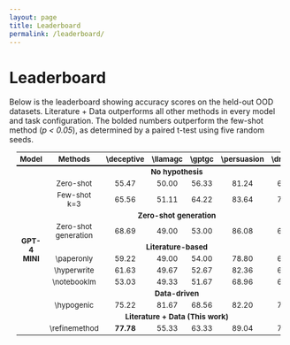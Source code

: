 ```yaml
---
layout: page
title: Leaderboard
permalink: /leaderboard/
---
```


# Leaderboard

Below is the leaderboard showing accuracy scores on the held-out OOD datasets. Literature + Data outperforms all other methods in every model and task configuration. The bolded numbers outperform the few-shot method (*p < 0.05*), as determined by a paired t-test using five random seeds.

<table style="width: 95%; margin: auto; border-collapse: collapse; text-align: center; font-size: 0.95em;">
  <thead>
    <tr style="border-bottom: 2px solid black;">
      <th>Model</th>
      <th>Methods</th>
      <th>\deceptive</th>
      <th>\llamagc</th>
      <th>\gptgc</th>
      <th>\persuasion</th>
      <th>\dreaddit</th>
    </tr>
  </thead>
  <tbody>
    <!-- GPT-4 MINI Section -->
    <tr>
      <td rowspan="13" style="font-weight: bold;">GPT-4 MINI</td>
      <td colspan="6" style="font-weight: bold;">No hypothesis</td>
    </tr>
    <tr>
      <td>Zero-shot</td>
      <td>55.47</td>
      <td>50.00</td>
      <td>56.33</td>
      <td>81.24</td>
      <td>64.60</td>
    </tr>
    <tr>
      <td>Few-shot k=3</td>
      <td>65.56</td>
      <td>51.11</td>
      <td>64.22</td>
      <td>83.64</td>
      <td>75.00</td>
    </tr>
    <tr>
      <td colspan="6" style="font-weight: bold;">Zero-shot generation</td>
    </tr>
    <tr>
      <td>Zero-shot generation</td>
      <td>68.69</td>
      <td>49.00</td>
      <td>53.00</td>
      <td>86.08</td>
      <td>65.00</td>
    </tr>
    <tr>
      <td colspan="6" style="font-weight: bold;">Literature-based</td>
    </tr>
    <tr>
      <td>\paperonly</td>
      <td>59.22</td>
      <td>49.00</td>
      <td>54.00</td>
      <td>78.80</td>
      <td>67.68</td>
    </tr>
    <tr>
      <td>\hyperwrite</td>
      <td>61.63</td>
      <td>49.67</td>
      <td>52.67</td>
      <td>82.36</td>
      <td>68.76</td>
    </tr>
    <tr>
      <td>\notebooklm</td>
      <td>53.03</td>
      <td>49.33</td>
      <td>51.67</td>
      <td>68.96</td>
      <td>62.28</td>
    </tr>
    <tr>
      <td colspan="6" style="font-weight: bold;">Data-driven</td>
    </tr>
    <tr>
      <td>\hypogenic</td>
      <td>75.22</td>
      <td>81.67</td>
      <td>68.56</td>
      <td>82.20</td>
      <td>76.56</td>
    </tr>
    <tr>
      <td colspan="6" style="font-weight: bold;">Literature + Data (This work)</td>
    </tr>
    <tr>
      <td>\refinemethod</td>
      <td><b>77.78</b></td>
      <td>55.33</td>
      <td>63.33</td>
      <td>89.04</td>
      <td>78.04</td>
    </tr>
    <!-- Add remaining rows for Llama 70B-I similarly -->
  </tbody>
</table>
